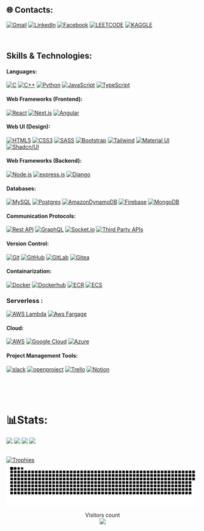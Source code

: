 ## 🌐 Contacts:

[![Gmail](https://img.shields.io/badge/Gmail-D14836?style=for-the-badge&logo=gmail&logoColor=white)](mailto:nmshihabislam@gmail.com?subject=From%20GitHub&body=Hi,%20there.%20Found%20you%20from%20GitHub.)
[![LinkedIn](https://img.shields.io/badge/LinkedIn-0077B5?style=for-the-badge&logo=linkedin&logoColor=white)](https://linkedin.com/in/nmshihabislam)
[![Facebook](https://img.shields.io/badge/Facebook-1877F2?style=for-the-badge&logo=facebook&logoColor=white)](https://facebook.com/nmshihabislam)
[![LEETCODE](https://img.shields.io/badge/-LeetCode-FFA116?style=for-the-badge&logo=LeetCode&logoColor=black)](https://leetcode.com/u/nmshihabislam/)
[![KAGGLE](https://img.shields.io/badge/Kaggle-20BEFF?style=for-the-badge&logo=Kaggle&logoColor=white)](https://www.kaggle.com/nmshihabislam)
<br>

<!-- [![Kaggle](https://img.shields.io/badge/Kaggle-%2320BEFF.svg?logo=Kaggle&logoColor=white)](https://www.kaggle.com/hossainalmahdi)
[![LeetCode](https://img.shields.io/badge/LeetCode-%23FFA116.svg?logo=LeetCode&logoColor=white)](https://leetcode.com/hossainalmahdi) -->
<br>
<!-- [![Kaggle](https://img.shields.io/badge/Kaggle-%2320BEFF.svg?logo=Kaggle&logoColor=white)](https://www.kaggle.com/hossainalmahdi)
[![LeetCode](https://img.shields.io/badge/LeetCode-%23FFA116.svg?logo=LeetCode&logoColor=white)](https://leetcode.com/hossainalmahdi) -->

## Skills & Technologies:

#### Languages:

[![C](https://img.shields.io/badge/C-00599C?style=for-the-badge&logo=c&logoColor=white)]()
[![C++](https://img.shields.io/badge/C++-00599C?style=for-the-badge&logo=c%2B%2B&logoColor=white)]()
[![Python](https://img.shields.io/badge/Python-3776AB?style=for-the-badge&logo=python&logoColor=white)]()
[![JavaScript](https://img.shields.io/badge/JavaScript-F7DF1E?style=for-the-badge&logo=javascript&logoColor=black)]()
[![TypeScript](https://img.shields.io/badge/TypeScript-007ACC?style=for-the-badge&logo=typescript&logoColor=white)]()

#### Web Frameworks (Frontend):

[![React](https://img.shields.io/badge/React-20232A?style=for-the-badge&logo=react&logoColor=61DAFB)]()
[![Next.js](https://img.shields.io/badge/Next.js-000000?style=for-the-badge&logo=nextdotjs&logoColor=white)]()
[![Angular](https://img.shields.io/badge/Angular-DD0031?style=for-the-badge&logo=angular&logoColor=white)]()

#### Web UI (Design):

[![HTML5](https://img.shields.io/badge/HTML5-E34F26?style=for-the-badge&logo=html5&logoColor=white)]()
[![CSS3](https://img.shields.io/badge/CSS3-1572B6?style=for-the-badge&logo=css3&logoColor=white)]()
[![SASS](https://img.shields.io/badge/Sass-CC6699?style=for-the-badge&logo=sass&logoColor=white)]()
[![Bootstrap](https://img.shields.io/badge/Bootstrap-563D7C?style=for-the-badge&logo=bootstrap&logoColor=white)]()
[![Tailwind](https://img.shields.io/badge/Tailwind_CSS-38B2AC?style=for-the-badge&logo=tailwind-css&logoColor=white)]()
[![Material UI](https://img.shields.io/badge/Material_UI-0081CB?style=for-the-badge&logo=material-ui&logoColor=white)]()
[![Shadcn/UI](https://img.shields.io/badge/Shadcn%2FUI-000000?style=for-the-badge&logo=shadcn%2Fui&logoColor=white)]()

#### Web Frameworks (Backend):

[![Node.js](https://img.shields.io/badge/Node.js-339933?style=for-the-badge&logo=nodedotjs&logoColor=white)]()
[![express.js](https://img.shields.io/badge/Express.js-000000?style=for-the-badge&logo=express&logoColor=white)]()
[![Django](https://img.shields.io/badge/Django-092E20?style=for-the-badge&logo=django&logoColor=white)]()

#### Databases:

[![MySQL](https://img.shields.io/badge/mysql-%2300f.svg?style=for-the-badge&logo=mysql&logoColor=white)]()
[![Postgres](https://img.shields.io/badge/postgres-%23316192.svg?style=for-the-badge&logo=postgresql&logoColor=white)]()
[![AmazonDynamoDB](https://img.shields.io/badge/Amazon%20DynamoDB-4053D6?style=for-the-badge&logo=Amazon%20DynamoDB&logoColor=white)]()
[![Firebase](https://img.shields.io/badge/Firebase-039BE5?style=for-the-badge&logo=Firebase&logoColor=white)]()
[![MongoDB](https://img.shields.io/badge/MongoDB-%234ea94b.svg?style=for-the-badge&logo=mongodb&logoColor=white)]()

#### Communication Protocols:

[![Rest API](https://img.shields.io/badge/Rest_API-E0234E?style=for-the-badge&logo=rest&logoColor=white)]()
[![GraphQL](https://img.shields.io/badge/GraphQL-E10098?style=for-the-badge&logo=graphql&logoColor=white)]()
[![Socket.io](https://img.shields.io/badge/Socket.io-010101?style=for-the-badge&logo=socket.io&logoColor=white)]()
[![Third Party APIs](https://img.shields.io/badge/Third_Party_APIs-333333?style=for-the-badge&logoColor=white)]()

#### Version Control:

[![Git](https://img.shields.io/badge/git-%23F05033.svg?style=for-the-badge&logo=git&logoColor=white)]()
[![GitHub](https://img.shields.io/badge/github-%23121011.svg?style=for-the-badge&logo=github&logoColor=white)]()
[![GitLab](https://img.shields.io/badge/gitlab-%23181717.svg?style=for-the-badge&logo=gitlab&logoColor=white)]()
[![Gitea](https://img.shields.io/badge/gitea-%23333333.svg?style=for-the-badge&logo=gitea&logoColor=white)]()

#### Containarization:

[![Docker](https://img.shields.io/badge/docker-%230db7ed.svg?style=for-the-badge&logo=docker&logoColor=white)]()
[![Dockerhub](https://img.shields.io/badge/dockerhub-%230db7ed.svg?style=for-the-badge&logo=docker&logoColor=white)]()
[![ECR](https://img.shields.io/badge/Amazon_Elastic_Container_Registry-232F3E?style=for-the-badge&logo=Amazon%20Elastic%20Container%20Registry&logoColor=white)]()
[![ECS](https://img.shields.io/badge/Amazon_Elastic_Container_Service-232F3E?style=for-the-badge&logo=Amazon%20Elastic%20Container%20Service&logoColor=white)]()

### Serverless :

[![AWS Lambda](https://img.shields.io/badge/AWS_Lambda-232F3E?style=for-the-badge&logo=Amazon%20Lambda&logoColor=white)]()
[![Aws Fargage](https://img.shields.io/badge/AWS_Fargate-232F3E?style=for-the-badge&logo=Amazon%20Fargate&logoColor=white)]()

<!-- #### AI/ML:

![scikit-learn](https://img.shields.io/badge/scikit--learn-%23F7931E.svg?style=for-the-badge&logo=scikit-learn&logoColor=white)
![Keras](https://img.shields.io/badge/Keras-%23D00000.svg?style=for-the-badge&logo=Keras&logoColor=white)
![TensorFlow](https://img.shields.io/badge/TensorFlow-%23FF6F00.svg?style=for-the-badge&logo=TensorFlow&logoColor=white)
[![OpenCV](https://img.shields.io/badge/OpenCV-5C3EE8?style=for-the-badge&logo=opencv&logoColor=white)]()
![PyTorch](https://img.shields.io/badge/PyTorch-%23EE4C2C.svg?style=for-the-badge&logo=PyTorch&logoColor=white)
[![CNN](https://img.shields.io/badge/CNN-FF6F00?style=for-the-badge&logoColor=white)]()
[![RNN](https://img.shields.io/badge/RNN-FF6F00?style=for-the-badge&logoColor=white)]()
[![Pandas](https://img.shields.io/badge/Pandas-150458?style=for-the-badge&logo=pandas&logoColor=white)]()
[![Numpy](https://img.shields.io/badge/Numpy-013243?style=for-the-badge&logo=numpy&logoColor=white)]()
[![Generative AI](https://img.shields.io/badge/Generative%20AI-FF6F00?style=for-the-badge&logoColor=white)]()
![mlflow](https://img.shields.io/badge/mlflow-%23d9ead3.svg?style=for-the-badge&logo=numpy&logoColor=blue)
[![Anaconda](https://img.shields.io/badge/Anaconda-44A833?style=for-the-badge&logo=anaconda&logoColor=white)]() -->

#### Cloud:

[![AWS](https://img.shields.io/badge/AWS-232F3E?style=for-the-badge&logo=amazon-aws&logoColor=white)]()
[![Google Cloud](https://img.shields.io/badge/GoogleCloud-%234285F4.svg?style=for-the-badge&logo=google-cloud&logoColor=white)]()
[![Azure](https://img.shields.io/badge/azure-%230072C6.svg?style=for-the-badge&logo=microsoftazure&logoColor=white)]()

<!-- #### Devops:

[![Terraform](https://img.shields.io/badge/Terraform-012731?style=for-the-badge&logo=terraform&logoColor=C94940)]()
[![jenkins](https://img.shields.io/badge/Jenkins-D24939?style=for-the-badge&logo=Jenkins&logoColor=white)]()
[![ansible](https://img.shields.io/badge/Ansible-242F3E?style=for-the-badge&logo=ansible&logoColor=white)]()
[![Cloudformation](https://img.shields.io/badge/CloudFormation-232F3E?style=for-the-badge&logo=AWSCloudFormation&logoColor=white)]() -->

#### Project Management Tools:

[![slack](https://img.shields.io/badge/Slack-4A154B?style=for-the-badge&logo=slack&logoColor=white)]()
[![openproject](https://img.shields.io/badge/OpenProject-333333?style=for-the-badge&logo=openproject&logoColor=white)]()
[![Trello](https://img.shields.io/badge/Trello-026AA7?style=for-the-badge&logo=trello&logoColor=white)]()
[![Notion](https://img.shields.io/badge/Notion-000000?style=for-the-badge&logo=notion&logoColor=white)]()

<!-- #### Others:

[![GIT](https://img.shields.io/badge/GIT-E44C30?style=for-the-badge&logo=git&logoColor=white)]()
[![Docker](https://img.shields.io/badge/docker-%230db7ed.svg?style=for-the-badge&logo=docker&logoColor=white)]()
[![Arduino](https://img.shields.io/badge/Arduino-00979D?style=for-the-badge&logo=arduino&logoColor=white)]()
[![Blender](https://img.shields.io/badge/Blender-F5792A?style=for-the-badge&logo=blender&logoColor=white)]()
[![UiPath](https://img.shields.io/badge/UiPath-005491?style=for-the-badge&logo=uipath&logoColor=white)]()
[![LabVIEW](https://img.shields.io/badge/LabVIEW-FFDB00?style=for-the-badge&logo=labview&logoColor=white)]()
[![Proteus](https://img.shields.io/badge/Proteus-00979D?style=for-the-badge&logoColor=white)]()
[![Linux](https://img.shields.io/badge/Linux-FCC624?style=for-the-badge&logo=linux&logoColor=black)]()
[![Debian](https://img.shields.io/badge/Debian-D70A53?style=for-the-badge&logo=debian&logoColor=white)]()
[![Vagrant](https://img.shields.io/badge/Vagrant-1563FF?style=for-the-badge&logo=vagrant&logoColor=white)]()
[![Webots](https://img.shields.io/badge/Webots-222222?style=for-the-badge&logoColor=white)]() -->

<br><br><br>

# 📊Stats:

<div>
  <img width="440px" src="https://github-readme-stats.vercel.app/api?username=shihabislamdev&show_icons=true&theme=dark">
  <img width="385px" src="https://github-readme-stats.anuraghazra1.vercel.app/api/top-langs/?username=shihabislamdev&layout=compact&theme=onedark" />
  <img width="440px" src="https://github-readme-activity-graph.vercel.app/graph?username=shihabislamdev&theme=github">
  <img width="385px" src="https://github-readme-streak-stats.herokuapp.com/?user=shihabislamdev&theme=dark" />
</div>

<br>

[![Trophies](https://github-profile-trophy.vercel.app/?username=shihabislamdev&theme=onedark&row=1)](https://github.com/ryo-ma/github-profile-trophy)
![Snake animation](https://raw.githubusercontent.com/shihabislamdev/shihabislamdev/output/github-contribution-grid-snake-dark.svg)

<p align="center"> 
  Visitors count<br>
  <img src="https://profile-counter.glitch.me/shihabislamdev/count.svg" />
</p>
</div>
